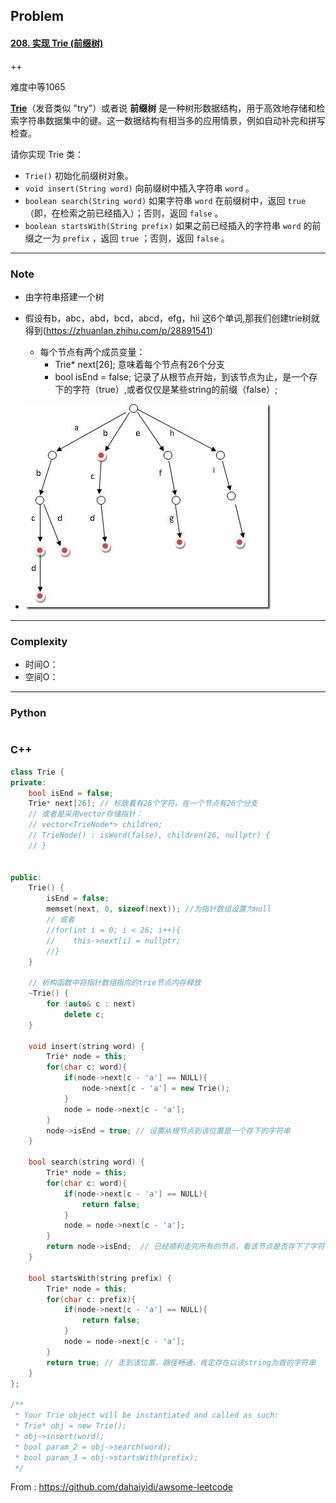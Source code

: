 ## Problem

#### [208. 实现 Trie (前缀树)](https://leetcode-cn.com/problems/implement-trie-prefix-tree/)

++

难度中等1065

**[Trie](https://baike.baidu.com/item/字典树/9825209?fr=aladdin)**（发音类似 "try"）或者说 **前缀树** 是一种树形数据结构，用于高效地存储和检索字符串数据集中的键。这一数据结构有相当多的应用情景，例如自动补完和拼写检查。

请你实现 Trie 类：

- `Trie()` 初始化前缀树对象。
- `void insert(String word)` 向前缀树中插入字符串 `word` 。
- `boolean search(String word)` 如果字符串 `word` 在前缀树中，返回 `true`（即，在检索之前已经插入）；否则，返回 `false` 。
- `boolean startsWith(String prefix)` 如果之前已经插入的字符串 `word` 的前缀之一为 `prefix` ，返回 `true` ；否则，返回 `false` 。

 

------

### Note

- 由字符串搭建一个树
- 假设有b，abc，abd，bcd，abcd，efg，hii 这6个单词,那我们创建trie树就得到(https://zhuanlan.zhihu.com/p/28891541)
  - 每个节点有两个成员变量：
    - Trie* next[26]; 意味着每个节点有26个分支
    - bool isEnd = false; 记录了从根节点开始，到该节点为止，是一个存下的字符（true）,或者仅仅是某些string的前缀（false）;

- ![img](imgs/v2-9d07fbd164fc0d737aabe428b4484bd1_720w.png)

------

### Complexity

- 时间O：
- 空间O：

------

### Python

```python

```

### C++

```C++
class Trie {
private:
    bool isEnd = false;
    Trie* next[26]; // 标致着有26个字符，在一个节点有26个分支
    // 或者是采用vector存储指针：
    // vector<TrieNode*> children;
    // TrieNode() : isWord(false), children(26, nullptr) {
    // }
    

public:
    Trie() {
        isEnd = false;
        memset(next, 0, sizeof(next)); //为指针数组设置为null
        // 或者
        //for(int i = 0; i < 26; i++){
        //    this->next[i] = nullptr;
        //}
    }

    // 析构函数中将指针数组指向的trie节点内存释放
    ~Trie() {
        for (auto& c : next)
            delete c;
    }

    void insert(string word) {
        Trie* node = this;
        for(char c: word){
            if(node->next[c - 'a'] == NULL){
                node->next[c - 'a'] = new Trie();
            }
            node = node->next[c - 'a'];
        }
        node->isEnd = true; // 设置从根节点到该位置是一个存下的字符串
    }
    
    bool search(string word) {
        Trie* node = this;
        for(char c: word){
            if(node->next[c - 'a'] == NULL){
                return false;
            }
            node = node->next[c - 'a'];
        }
        return node->isEnd;  // 已经顺利走完所有的节点，看该节点是否存下了字符串
    }
    
    bool startsWith(string prefix) {
        Trie* node = this;
        for(char c: prefix){
            if(node->next[c - 'a'] == NULL){
                return false;
            }
            node = node->next[c - 'a'];
        }
        return true; // 走到该位置，路径畅通，肯定存在以该string为首的字符串
    }
};

/**
 * Your Trie object will be instantiated and called as such:
 * Trie* obj = new Trie();
 * obj->insert(word);
 * bool param_2 = obj->search(word);
 * bool param_3 = obj->startsWith(prefix);
 */
```



From : https://github.com/dahaiyidi/awsome-leetcode
